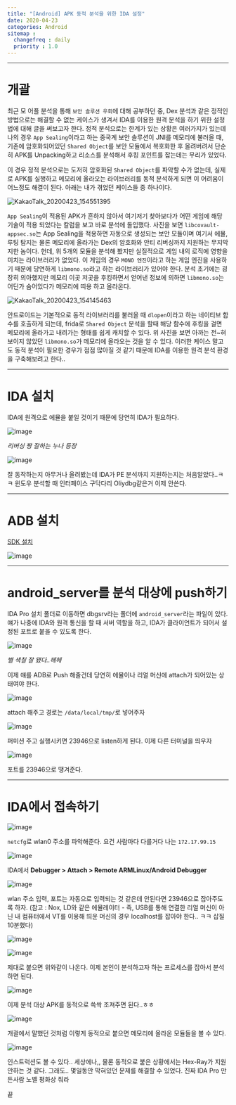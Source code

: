 ```yaml
---
title: "[Android] APK 동적 분석을 위한 IDA 설정"
date: 2020-04-23
categories: Android
sitemap :
  changefreq : daily
  priority : 1.0
---
```




---



# 개괄

 최근 모 어플 분석을 통해 `보안 솔루션 우회`에 대해 공부하던 중, Dex 분석과 같은 정적인 방법으로는 해결할 수 없는 케이스가 생겨서 IDA를 이용한 원격 분석을 하기 위한 설정법에 대해 글을 써보고자 한다. 정적 분석으로는 한계가 있는 상황은 여러가지가 있는데 나의 경우 `App Sealing`이라고 하는 중국계 보안 솔루션이 JNI를 메모리에 불러올 때, 기존에 암호화되어있던 `Shared Object`를 보안 모듈에서 복호화한 후 올려버려서 단순히 APK를 Unpacking하고 리소스를 분석해서 후킹 포인트를 잡는데는 무리가 있었다.

 이 경우 정적 분석으로는 도저히 암호화된 `Shared Object`를 파악할 수가 없는데, 실제로 APK를 실행하고 메모리에 올라오는 라이브러리를 동적 분석하게 되면 이 어려움이 어느정도 해결이 된다. 아래는 내가 겪었던 케이스들 중 하나이다.



![KakaoTalk_20200423_154551395](https://user-images.githubusercontent.com/44183111/80098036-2ed58800-85a7-11ea-909c-05ed75cd740b.png)

 `App Sealing`이 적용된 APK가 흔하지 않아서 여기저기 찾아보다가 어떤 게임에 해당 기술이 적용 되었다는 칼럼을 보고 바로 분석에 돌입했다. 사진을 보면 `libcovault-appsec.so`는 App Sealing을 적용하면 자동으로 생성되는 보안 모듈이며 여기서 에뮬, 루팅 탐지는 물론 메모리에 올라가는 Dex의 암호화와 안티 리버싱까지 지원하는 무지막지한 놈이다. 헌데, 위 5개의 모듈을 분석해 봤지만 실질적으로 게임 내의 로직에 영향을 미치는 라이브러리가 없었다. 이 게임의 경우 `MONO 엔진`이라고 하는 게임 엔진을 사용하기 때문에 당연하게 `libmono.so`라고 하는 라이브러리가 있어야 한다. 분석 초기에는 굉장히 의아했지만 메모리 이곳 저곳을 후킹하면서 얻어낸 정보에 의하면 `libmono.so`는 어딘가 숨어있다가 메모리에 띠용 하고 올라온다.



![KakaoTalk_20200423_154145463](https://user-images.githubusercontent.com/44183111/80098488-f1bdc580-85a7-11ea-991d-83169727771e.png)

안드로이드는 기본적으로 동적 라이브러리를 불러올 때 `dlopen`이라고 하는 네이티브 함수를 호출하게 되는데, frida로 `Shared Object` 분석을 할때 해당 함수에 후킹을 걸면 메모리에 올라가고 내려가는 형태를 쉽게 캐치할 수 있다. 위 사진을 보면 아까는 전~혀 보이지 않았던 `libmono.so`가 메모리에 올라오는 것을 알 수 있다. 이러한 케이스 말고도 동적 분석이 필요한 경우가 점점 많아질 것 같기 때문에 IDA를 이용한 원격 분석 환경을 구축해보려고 한다..



---



# IDA 설치

IDA에 원격으로 에뮬을 붙일 것이기 때문에 당연히 IDA가 필요하다.



![image](https://user-images.githubusercontent.com/44183111/80098932-a5bf5080-85a8-11ea-8461-17576cb14689.png)

*리버싱 짱 잘하는 누나 등장*



![image](https://user-images.githubusercontent.com/44183111/80099507-8543c600-85a9-11ea-8422-f05d76efea2e.png)

잘 동작하는지 아무거나 올려봤는데 IDA가 PE 분석까지 지원하는지는 처음알았다..ㅋㅋ 윈도우 분석할 때 인터페이스 구닥다리 Oliydbg같은거 이제 안쓴다.



---



# ADB 설치

<a href=" https://developer.android.com/studio/releases/platform-tools ">SDK 설치</a>

![image](https://user-images.githubusercontent.com/44183111/80099709-e10e4f00-85a9-11ea-9dac-556d687e29f0.png)



---



# android_server를 분석 대상에 push하기

IDA Pro 설치 폴더로 이동하면 dbgsrv라는 폴더에 `android_server`라는 파일이 있다. 얘가 나중에 IDA와 원격 통신을 할 때 서버 역할을 하고, IDA가 클라이언트가 되어서 설정된 포트로 붙을 수 있도록 한다.



![image](https://user-images.githubusercontent.com/44183111/80100048-5da12d80-85aa-11ea-9092-a7eb3d000d1a.png)

*별 색칠 잘 됐다..헤헤*

이제 얘를 ADB로 Push 해줄건데 당연히 에뮬이나 리얼 머신에 attach가 되어있는 상태여야 한다.



![image](https://user-images.githubusercontent.com/44183111/80100501-ffc11580-85aa-11ea-9158-dee2e8f813da.png)

 attach 해주고 경로는 `/data/local/tmp/`로 넣어주자



![image](https://user-images.githubusercontent.com/44183111/80102860-59770f00-85ae-11ea-8ed4-bcd2704a47d5.png)

 퍼미션 주고 실행시키면 23946으로 listen하게 된다. 이제 다른 터미널을 띄우자



![image](https://user-images.githubusercontent.com/44183111/80100944-aad1cf00-85ab-11ea-9f18-217f10edd516.png)

포트를 23946으로 땡겨준다.



---



# IDA에서 접속하기

![image](https://user-images.githubusercontent.com/44183111/80101100-e40a3f00-85ab-11ea-9dfd-397ce20e3cfd.png)

`netcfg`로 wlan0 주소를 파악해준다. 요건 사람마다 다를거다 나는 `172.17.99.15`



![image](https://user-images.githubusercontent.com/44183111/80101274-26338080-85ac-11ea-9e6e-afda205f7b44.png)

IDA에서 **Debugger > Attach > Remote ARMLinux/Android Debugger**



![image](https://user-images.githubusercontent.com/44183111/80101446-5f6bf080-85ac-11ea-842a-0251c3f2901d.png)

wlan 주소 입력, 포트는 자동으로 입력되는 것 같은데 안된다면 23946으로 잡아주도록 하자. (참고 : Nox, LD와 같은 에뮬레이터 - 즉, USB를 통해 연결한 리얼 머신이 아닌 내 컴퓨터에서 VT를 이용해 띄운 머신의 경우 localhost를 잡아야 한다.. ㅋㅋ 삽질 10분했다)



![image](https://user-images.githubusercontent.com/44183111/80101765-d1443a00-85ac-11ea-98e6-c5378cdbc3c3.png)

![image](https://user-images.githubusercontent.com/44183111/80101712-bffb2d80-85ac-11ea-8d65-e10cbd511acd.png)

제대로 붙으면 위와같이 나온다. 이제 본인이 분석하고자 하는 프로세스를 잡아서 분석하면 된다.



![image](https://user-images.githubusercontent.com/44183111/80103044-9216e880-85ae-11ea-9084-c67e6630a3d3.png)

이제 분석 대상 APK를 동적으로 쓱싹 조져주면 된다..ㅎㅎ



![image](https://user-images.githubusercontent.com/44183111/80102219-6b0be700-85ad-11ea-956a-86b57595cff5.png)

개괄에서 말했던 것처럼 이렇게 동적으로 붙으면 메모리에 올라온 모듈들을 볼 수 있다. 



![image](https://user-images.githubusercontent.com/44183111/80102391-9db5df80-85ad-11ea-98cb-8f8c0abba826.png)

인스트럭션도 볼 수 있다.. 세상에나,, 물론 동적으로 붙은 상황에서는 Hex-Ray가 지원 안하는 것 같다. 그래도.. 몇일동안 막혀있던 문제를 해결할 수 있었다. 진짜 IDA Pro 만든사람 노벨 평화상 줘라



끝
